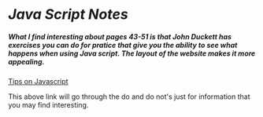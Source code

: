 # *Java Script Notes*

##### What I find interesting about pages 43-51 is that John Duckett has exercises you can do for pratice that give you the ability to see what happens when using Java script. The layout of the website makes it more appealing. 

[Tips on Javascript](https://www.codementor.io/johnnyb/javascript-best-practices-du107mvud)

This above link will go through the do and do not's just for information that you may find interesting.

